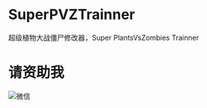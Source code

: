 # SuperPVZTrainner
超级植物大战僵尸修改器，Super PlantsVsZombies Trainner

# 请资助我

![微信](https://gitee.com/Lazuplis-Mei/SuperPVZTrainner/raw/main/%E8%B5%84%E5%8A%A9%E6%88%91/%E5%BE%AE%E4%BF%A12.png)
